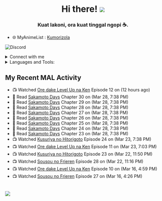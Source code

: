 <h1 align="center">Hi there! <img src="https://media.giphy.com/media/hvRJCLFzcasrR4ia7z/giphy.gif" width="25px"> </h1>
<h3 align="center">Kuat lakoni, ora kuat tinggal ngopi ☕.</h3>

- 🌐 MyAnimeList : [Kumorizola](https://myanimelist.net/animelist/Kumorizola)

![Discord](https://discord.c99.nl/widget/theme-3/761213268009943051.png)
<details>
      <summary>Connect with me</summary>
    <p align="left">
        <a href="https://www.instagram.com/kumorizola/" target="blank"><img align="center"
                src="https://raw.githubusercontent.com/rahuldkjain/github-profile-readme-generator/master/src/images/icons/Social/instagram.svg"
                alt="kumorizola" height="30" width="40" /></a>
        <a href="https://discord.com" target="blank"><img align="center"
                src="https://raw.githubusercontent.com/rahuldkjain/github-profile-readme-generator/master/src/images/icons/Social/discord.svg"
                alt="Kumori#5882" height="30" width="40" /></a>
    </p>
</details>

<details>
    <summary align="left">Languages and Tools:</summary>
<p align="left">
      <a href="https://www.w3schools.com/css/" target="_blank">
        <img src="https://raw.githubusercontent.com/devicons/devicon/master/icons/css3/css3-original-wordmark.svg"
            alt="css3" width="40" height="40" /> </a> <a href="https://www.w3.org/html/" target="_blank"> <img
            src="https://raw.githubusercontent.com/devicons/devicon/master/icons/html5/html5-original-wordmark.svg"
            alt="html5" width="40" height="40" /> </a> <a href="https://www.java.com" target="_blank"> <img
            src="https://raw.githubusercontent.com/devicons/devicon/master/icons/java/java-original.svg" alt="java"
            width="40" height="40" /> </a> <a href="https://developer.mozilla.org/en-US/docs/Web/JavaScript"
            target="_blank"> <img
            src="https://raw.githubusercontent.com/devicons/devicon/master/icons/javascript/javascript-original.svg"
            alt="javascript" width="40" height="40" /> </a> <a href="https://nodejs.org" target="_blank"> <img
            src="https://raw.githubusercontent.com/devicons/devicon/master/icons/nodejs/nodejs-original-wordmark.svg"
            alt="nodejs" width="40" height="40" /> </a> <a href="https://www.python.org" target="_blank"> <img
            src="https://raw.githubusercontent.com/devicons/devicon/master/icons/python/python-original.svg"
            alt="python" width="40" height="40" /> </a> <a href="https://www.typescriptlang.org/" target="_blank"> <img
            src="https://raw.githubusercontent.com/devicons/devicon/master/icons/typescript/typescript-original.svg" 
            alt="typescript" width="40" height="40" /> </a> <a href="https://www.photoshop.com/en" target="_blank"> <img
            src="https://upload.wikimedia.org/wikipedia/commons/a/af/Adobe_Photoshop_CC_icon.svg" alt="photoshop" width="40" height="40"/> </a>
            <a href="https://www.adobe.com/products/premiere.html" target="_blank"> <img
            src="https://upload.wikimedia.org/wikipedia/commons/4/40/Adobe_Premiere_Pro_CC_icon.svg" alt="Premiere pro" width="40" height="40"/> </a>
            <a href="https://www.adobe.com/in/products/illustrator.html" target="_blank"> <img 
            src="https://upload.wikimedia.org/wikipedia/commons/f/fb/Adobe_Illustrator_CC_icon.svg" alt="illustrator" width="40" height="40"/> </a>
      
 </details>
 
 <h2> My Recent MAL Activity</h2>
<!-- MAL_ACTIVITY:start -->

- 📺 Watched [Ore dake Level Up na Ken](https://MyAnimeList.net/anime.php?id=52299) Episode 12 on (12 hours ago)
- 📖 Read [Sakamoto Days](https://MyAnimeList.net/manga.php?id=131334) Chapter 30 on (Mar 28, 7:38 PM)
- 📖 Read [Sakamoto Days](https://MyAnimeList.net/manga.php?id=131334) Chapter 29 on (Mar 28, 7:38 PM)
- 📖 Read [Sakamoto Days](https://MyAnimeList.net/manga.php?id=131334) Chapter 28 on (Mar 28, 7:38 PM)
- 📖 Read [Sakamoto Days](https://MyAnimeList.net/manga.php?id=131334) Chapter 27 on (Mar 28, 7:38 PM)
- 📖 Read [Sakamoto Days](https://MyAnimeList.net/manga.php?id=131334) Chapter 26 on (Mar 28, 7:38 PM)
- 📖 Read [Sakamoto Days](https://MyAnimeList.net/manga.php?id=131334) Chapter 25 on (Mar 28, 7:38 PM)
- 📖 Read [Sakamoto Days](https://MyAnimeList.net/manga.php?id=131334) Chapter 24 on (Mar 28, 7:38 PM)
- 📖 Read [Sakamoto Days](https://MyAnimeList.net/manga.php?id=131334) Chapter 23 on (Mar 28, 7:38 PM)
- 📺 Watched [Kusuriya no Hitorigoto](https://MyAnimeList.net/anime.php?id=54492) Episode 24 on (Mar 23, 7:38 PM)
- 📺 Watched [Ore dake Level Up na Ken](https://MyAnimeList.net/anime.php?id=52299) Episode 11 on (Mar 23, 7:03 PM)
- 📺 Watched [Kusuriya no Hitorigoto](https://MyAnimeList.net/anime.php?id=54492) Episode 23 on (Mar 22, 11:50 PM)
- 📺 Watched [Sousou no Frieren](https://MyAnimeList.net/anime.php?id=52991) Episode 28 on (Mar 22, 11:16 PM)
- 📺 Watched [Ore dake Level Up na Ken](https://MyAnimeList.net/anime.php?id=52299) Episode 10 on (Mar 16, 4:59 PM)
- 📺 Watched [Sousou no Frieren](https://MyAnimeList.net/anime.php?id=52991) Episode 27 on (Mar 16, 4:26 PM)

<!-- MAL_ACTIVITY:end -->

  
<h2 align="left"> <img src="https://media.discordapp.net/attachments/918405470073520168/919220018355523584/ezgif.com-gif-maker_1.gif">
